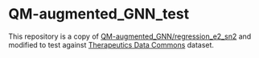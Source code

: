 # QM-augmented_GNN_test
This repository is a copy of [QM-augmented_GNN/regression_e2_sn2](https://github.com/coleygroup/QM-augmented_GNN/tree/main/regression_e2_sn2) and modified to test against [Therapeutics Data Commons](https://tdcommons.ai/) dataset.

